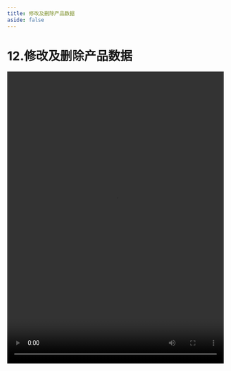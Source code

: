 ```yaml
---
title: 修改及删除产品数据
aside: false
---
```


# 12.修改及删除产品数据

<video autoplay src="http://qn.chinavanes.com/nodejs/module-12/12.修改及删除产品数据.mp4" controls controlsList="nodownload" width="100%" height="680"/>

